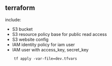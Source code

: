 ## terraform

include:

- S3 bucket
- S3 resource policy base for public read access
- S3 website config
- IAM identity policy for iam user
- IAM user with access_key, secret_key

```shell
	tf apply -var-file=dev.tfvars
```
